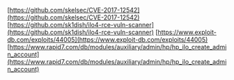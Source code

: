 [https://github.com/skelsec/CVE-2017-12542](https://github.com/skelsec/CVE-2017-12542)
[https://github.com/sk1dish/ilo4-rce-vuln-scanner](https://github.com/sk1dish/ilo4-rce-vuln-scanner)
[https://www.exploit-db.com/exploits/44005](https://www.exploit-db.com/exploits/44005)
[https://www.rapid7.com/db/modules/auxiliary/admin/hp/hp_ilo_create_admin_account](https://www.rapid7.com/db/modules/auxiliary/admin/hp/hp_ilo_create_admin_account)
